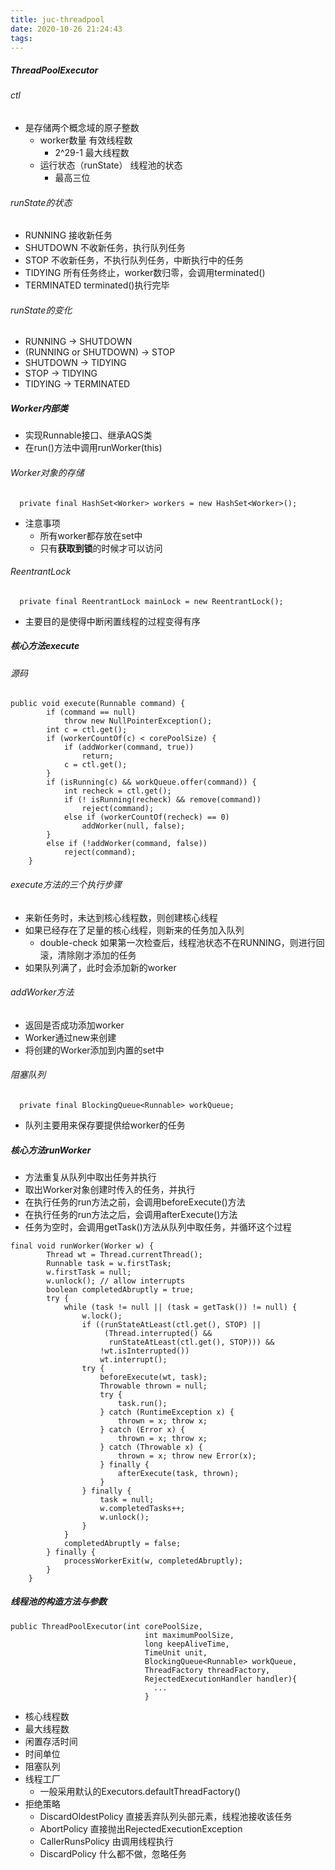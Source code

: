 ```yaml
---
title: juc-threadpool
date: 2020-10-26 21:24:43
tags:
---
```


##### ThreadPoolExecutor

###### ctl
+ 是存储两个概念域的原子整数
  * worker数量  有效线程数
    + 2^29-1 最大线程数
  * 运行状态（runState）  线程池的状态
    + 最高三位


###### runState的状态
+ RUNNING		接收新任务
+ SHUTDOWN  	不收新任务，执行队列任务
+ STOP			不收新任务，不执行队列任务，中断执行中的任务
+ TIDYING   	所有任务终止，worker数归零，会调用terminated()
+ TERMINATED	terminated()执行完毕


###### runState的变化
+ RUNNING -> SHUTDOWN
+ (RUNNING or SHUTDOWN) -> STOP
+ SHUTDOWN -> TIDYING
+ STOP -> TIDYING
+ TIDYING -> TERMINATED


##### Worker内部类
+ 实现Runnable接口、继承AQS类
+ 在run()方法中调用runWorker(this)


###### Worker对象的存储
~~~
  private final HashSet<Worker> workers = new HashSet<Worker>();
~~~
+ 注意事项
  + 所有worker都存放在set中
  + 只有**获取到锁**的时候才可以访问


###### ReentrantLock
~~~
  private final ReentrantLock mainLock = new ReentrantLock();
~~~
+ 主要目的是使得中断闲置线程的过程变得有序


##### 核心方法execute
###### 源码
~~~
public void execute(Runnable command) {
        if (command == null)
            throw new NullPointerException();
        int c = ctl.get();
        if (workerCountOf(c) < corePoolSize) {
            if (addWorker(command, true))
                return;
            c = ctl.get();
        }
        if (isRunning(c) && workQueue.offer(command)) {
            int recheck = ctl.get();
            if (! isRunning(recheck) && remove(command))
                reject(command);
            else if (workerCountOf(recheck) == 0)
                addWorker(null, false);
        }
        else if (!addWorker(command, false))
            reject(command);
    }
~~~

###### execute方法的三个执行步骤
+ 来新任务时，未达到核心线程数，则创建核心线程
+ 如果已经存在了足量的核心线程，则新来的任务加入队列
  +  double-check 如果第一次检查后，线程池状态不在RUNNING，则进行回滚，清除刚才添加的任务
+ 如果队列满了，此时会添加新的worker  

###### addWorker方法
+ 返回是否成功添加worker
+ Worker通过new来创建
+ 将创建的Worker添加到内置的set中


###### 阻塞队列
~~~
  private final BlockingQueue<Runnable> workQueue;
~~~
+ 队列主要用来保存要提供给worker的任务



##### 核心方法runWorker
+ 方法重复从队列中取出任务并执行
+ 取出Worker对象创建时传入的任务，并执行
+ 在执行任务的run方法之前，会调用beforeExecute()方法
+ 在执行任务的run方法之后，会调用afterExecute()方法
+ 任务为空时，会调用getTask()方法从队列中取任务，并循环这个过程
~~~
final void runWorker(Worker w) {
        Thread wt = Thread.currentThread();
        Runnable task = w.firstTask;
        w.firstTask = null;
        w.unlock(); // allow interrupts
        boolean completedAbruptly = true;
        try {
            while (task != null || (task = getTask()) != null) {
                w.lock();
                if ((runStateAtLeast(ctl.get(), STOP) ||
                     (Thread.interrupted() &&
                      runStateAtLeast(ctl.get(), STOP))) &&
                    !wt.isInterrupted())
                    wt.interrupt();
                try {
                    beforeExecute(wt, task);
                    Throwable thrown = null;
                    try {
                        task.run();
                    } catch (RuntimeException x) {
                        thrown = x; throw x;
                    } catch (Error x) {
                        thrown = x; throw x;
                    } catch (Throwable x) {
                        thrown = x; throw new Error(x);
                    } finally {
                        afterExecute(task, thrown);
                    }
                } finally {
                    task = null;
                    w.completedTasks++;
                    w.unlock();
                }
            }
            completedAbruptly = false;
        } finally {
            processWorkerExit(w, completedAbruptly);
        }
    }

~~~



##### 线程池的构造方法与参数

~~~
public ThreadPoolExecutor(int corePoolSize,
                              int maximumPoolSize,
                              long keepAliveTime,
                              TimeUnit unit,
                              BlockingQueue<Runnable> workQueue,
                              ThreadFactory threadFactory,
                              RejectedExecutionHandler handler){
                                ...
                              }
~~~
+ 核心线程数
+ 最大线程数
+ 闲置存活时间
+ 时间单位
+ 阻塞队列
+ 线程工厂    
  * 一般采用默认的Executors.defaultThreadFactory()
+ 拒绝策略
  * DiscardOldestPolicy   直接丢弃队列头部元素，线程池接收该任务
  * AbortPolicy           直接抛出RejectedExecutionException
  * CallerRunsPolicy      由调用线程执行
  * DiscardPolicy         什么都不做，忽略任务
  